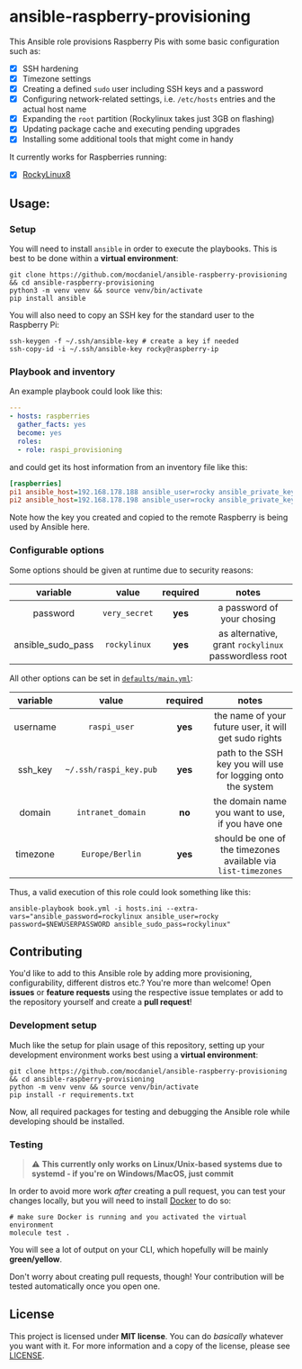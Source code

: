# ansible-raspberry-provisioning

This Ansible role provisions Raspberry Pis with some basic configuration such as:

- [x] SSH hardening
- [X] Timezone settings
- [x] Creating a defined `sudo` user including SSH keys and a password
- [x] Configuring network-related settings, i.e. `/etc/hosts` entries and the actual host name
- [x] Expanding the `root` partition (Rockylinux takes just 3GB on flashing)
- [x] Updating package cache and executing pending upgrades
- [x] Installing some additional tools that might come in handy

It currently works for Raspberries running:

- [x] [RockyLinux8](https://rockylinux.org)

## Usage:

### Setup

You will need to install `ansible` in order to execute the playbooks. This is best to be done within a **virtual environment**:

```
git clone https://github.com/mocdaniel/ansible-raspberry-provisioning && cd ansible-raspberry-provisioning
python3 -m venv venv && source venv/bin/activate
pip install ansible
```

You will also need to copy an SSH key for the standard user to the Raspberry Pi:

```
ssh-keygen -f ~/.ssh/ansible-key # create a key if needed
ssh-copy-id -i ~/.ssh/ansible-key rocky@raspberry-ip
```

### Playbook and inventory

An example playbook could look like this:

```yaml
---
- hosts: raspberries
  gather_facts: yes
  become: yes
  roles:
  - role: raspi_provisioning
```

and could get its host information from an inventory file like this:

```ini
[raspberries]
pi1 ansible_host=192.168.178.188 ansible_user=rocky ansible_private_key_file=~/.ssh/ansible-key
pi2 ansible_host=192.168.178.198 ansible_user=rocky ansible_private_key_file=~/.ssh/ansible-key
```

Note how the key you created and copied to the remote Raspberry is being used by Ansible here.

### Configurable options

Some options should be given at runtime due to security reasons:

| variable         | value        | required | notes                                                |
|:----------------:|:------------:|:--------:|:----------------------------------------------------:|
| password         | `very_secret`| **yes**  | a password of your chosing                           |
| ansible_sudo_pass| `rockylinux` | **yes**  | as alternative, grant `rockylinux` passwordless root |

All other options can be set in [`defaults/main.yml`](defaults/main.yml):

| variable         | value                        | required | notes                                                        |
|:----------------:|:----------------------------:|:--------:|:------------------------------------------------------------:|
| username         | `raspi_user`                 | **yes**  | the name of your future user, it will get sudo rights        |
| ssh_key          | `~/.ssh/raspi_key.pub`       | **yes**  | path to the SSH key you will use for logging onto the system |
| domain           | `intranet_domain`            | **no**   | the domain name you want to use, if you have one             |
| timezone         | `Europe/Berlin`              | **yes**  | should be one of the timezones available via `list-timezones`|

Thus, a valid execution of this role could look something like this:

```
ansible-playbook book.yml -i hosts.ini --extra-vars="ansible_password=rockylinux ansible_user=rocky password=$NEWUSERPASSWORD ansible_sudo_pass=rockylinux"
```

## Contributing

You'd like to add to this Ansible role by adding more provisioning, configurability, different distros etc.? You're more than welcome! Open **issues** or **feature requests** using the respective issue templates or add to the repository yourself and create a **pull request**!

### Development setup

Much like the setup for plain usage of this repository, setting up your development environment works best using a **virtual environment**:

```
git clone https://github.com/mocdaniel/ansible-raspberry-provisioning && cd ansible-raspberry-provisioning
python -m venv venv && source venv/bin/activate
pip install -r requirements.txt
```

Now, all required packages for testing and debugging the Ansible role while developing should be installed.

### Testing

> :warning: **This currently only works on Linux/Unix-based systems due to systemd - if you're on Windows/MacOS, just commit**

In order to avoid more work *after* creating a pull request, you can test your changes locally, but you will need to install [Docker](https://docs.docker.com/get-docker/) to do so:

```
# make sure Docker is running and you activated the virtual environment
molecule test .
```

You will see a lot of output on your CLI, which hopefully will be mainly **green/yellow**.

Don't worry about creating pull requests, though! Your contribution will be tested automatically once you open one. 

## License

This project is licensed under **MIT license**. You can do *basically* whatever you want with it. For more information and a copy of the license, please see [LICENSE](LICENSE).
